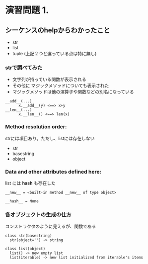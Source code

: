 # 演習問題 1.

## シーケンスのhelpからわかったこと

* str
* list
* tuple (上記２つと違っている点は特に無し)

### strで調べてみた

* 文字列が持っている関数が表示される
* その他に マジックメソッドについても表示された
* マジックメソッドは他の演算子や関数などの別名になっている

```
__add__(...)
      x.__add__(y) <==> x+y
__len__(...)
      x.__len__() <==> len(x)
```

### Method resolution order:

strには項目あり。ただし、listには存在しない

* str
* basestring
* object

### Data and other attributes defined here:

list には __hash__ も存在した

```
__new__ = <built-in method __new__ of type object>
```

```
__hash__ = None
```

### 各オブジェクトの生成の仕方

コンストラクタのように見えるが、関数である

```
class str(basestring)
  str(object='') -> string
```

```
class list(object)
  list() -> new empty list
  list(iterable) -> new list initialized from iterable's items
```


